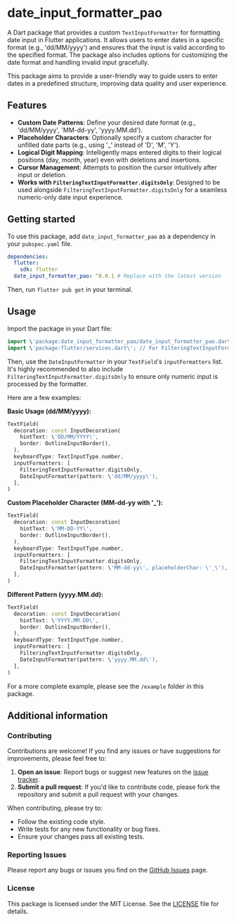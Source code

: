 <!--
This README describes the package. If you publish this package to pub.dev,
this README's contents appear on the landing page for your package.

For information about how to write a good package README, see the guide for
[writing package pages](https://dart.dev/tools/pub/writing-package-pages).

For general information about developing packages, see the Dart guide for
[creating packages](https://dart.dev/guides/libraries/create-packages)
and the Flutter guide for
[developing packages and plugins](https://flutter.dev/to/develop-packages).
-->

# date_input_formatter_pao

A Dart package that provides a custom `TextInputFormatter` for formatting date input in Flutter applications. It allows users to enter dates in a specific format (e.g., 'dd/MM/yyyy') and ensures that the input is valid according to the specified format. The package also includes options for customizing the date format and handling invalid input gracefully.

This package aims to provide a user-friendly way to guide users to enter dates in a predefined structure, improving data quality and user experience.

## Features

*   **Custom Date Patterns**: Define your desired date format (e.g., 'dd/MM/yyyy', 'MM-dd-yy', 'yyyy.MM.dd').
*   **Placeholder Characters**: Optionally specify a custom character for unfilled date parts (e.g., using '_' instead of 'D', 'M', 'Y').
*   **Logical Digit Mapping**: Intelligently maps entered digits to their logical positions (day, month, year) even with deletions and insertions.
*   **Cursor Management**: Attempts to position the cursor intuitively after input or deletion.
*   **Works with `FilteringTextInputFormatter.digitsOnly`**: Designed to be used alongside `FilteringTextInputFormatter.digitsOnly` for a seamless numeric-only date input experience.

## Getting started

To use this package, add `date_input_formatter_pao` as a dependency in your `pubspec.yaml` file.

```yaml
dependencies:
  flutter:
    sdk: flutter
  date_input_formatter_pao: ^0.0.1 # Replace with the latest version
```

Then, run `flutter pub get` in your terminal.

## Usage

Import the package in your Dart file:

```dart
import \'package:date_input_formatter_pao/date_input_formatter_pao.dart\';
import \'package:flutter/services.dart\'; // For FilteringTextInputFormatter
```

Then, use the `DateInputFormatter` in your `TextField`\'s `inputFormatters` list. It\'s highly recommended to also include `FilteringTextInputFormatter.digitsOnly` to ensure only numeric input is processed by the formatter.

Here are a few examples:

**Basic Usage (dd/MM/yyyy):**

```dart
TextField(
  decoration: const InputDecoration(
    hintText: \'DD/MM/YYYY\',
    border: OutlineInputBorder(),
  ),
  keyboardType: TextInputType.number,
  inputFormatters: [
    FilteringTextInputFormatter.digitsOnly,
    DateInputFormatter(pattern: \'dd/MM/yyyy\'),
  ],
)
```

**Custom Placeholder Character (MM-dd-yy with '_'):**

```dart
TextField(
  decoration: const InputDecoration(
    hintText: \'MM-DD-YY\',
    border: OutlineInputBorder(),
  ),
  keyboardType: TextInputType.number,
  inputFormatters: [
    FilteringTextInputFormatter.digitsOnly,
    DateInputFormatter(pattern: \'MM-dd-yy\', placeholderChar: \'_\'),
  ],
)
```

**Different Pattern (yyyy.MM.dd):**

```dart
TextField(
  decoration: const InputDecoration(
    hintText: \'YYYY.MM.DD\',
    border: OutlineInputBorder(),
  ),
  keyboardType: TextInputType.number,
  inputFormatters: [
    FilteringTextInputFormatter.digitsOnly,
    DateInputFormatter(pattern: \'yyyy.MM.dd\'),
  ],
)
```

For a more complete example, please see the `/example` folder in this package.

## Additional information

### Contributing

Contributions are welcome! If you find any issues or have suggestions for improvements, please feel free to:

1.  **Open an issue**: Report bugs or suggest new features on the [issue tracker](https://github.com/paooxide/date_input_formatter_pao/issues).
2.  **Submit a pull request**: If you\'d like to contribute code, please fork the repository and submit a pull request with your changes.

When contributing, please try to:
*   Follow the existing code style.
*   Write tests for any new functionality or bug fixes.
*   Ensure your changes pass all existing tests.

### Reporting Issues

Please report any bugs or issues you find on the [GitHub Issues](https://github.com/paooxide/date_input_formatter_pao/issues) page.

### License

This package is licensed under the MIT License. See the [LICENSE](LICENSE) file for details.
